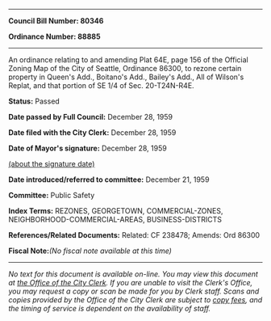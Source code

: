 

********

**Council Bill Number: 80346**
   
**Ordinance Number: 88885**
********

 An ordinance relating to and amending Plat 64E, page 156 of the Official Zoning Map of the City of Seattle, Ordinance 86300, to rezone certain property in Queen's Add., Boitano's Add., Bailey's Add., All of Wilson's Replat, and that portion of SE 1/4 of Sec. 20-T24N-R4E.

**Status:** Passed
   
**Date passed by Full Council:** December 28, 1959
   
**Date filed with the City Clerk:** December 28, 1959
   
**Date of Mayor's signature:** December 28, 1959
   
[(about the signature date)](/~public/approvaldate.htm)
   
   
   
**Date introduced/referred to committee:** December 21, 1959
   
**Committee:** Public Safety
   
   
**Index Terms:** REZONES, GEORGETOWN, COMMERCIAL-ZONES, NEIGHBORHOOD-COMMERCIAL-AREAS, BUSINESS-DISTRICTS

**References/Related Documents:** Related: CF 238478; Amends: Ord 86300

**Fiscal Note:**_(No fiscal note available at this time)_
********

_No text for this document is available on-line. You may view this document at [the Office of the City Clerk](http://www.seattle.gov/leg/clerk/contactUs.htm). If you are unable to visit the Clerk's Office, you may request a copy or scan be made for you by Clerk staff. Scans and copies provided by the Office of the City Clerk are subject to [copy fees](http://clerk.seattle.gov/~public/clerkfees.htm), and the timing of service is dependent on the availability of staff._

